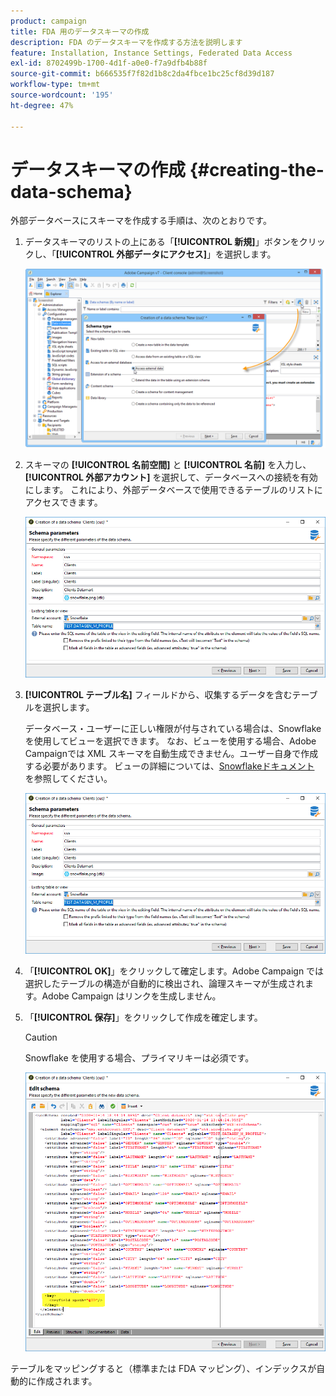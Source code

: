 ```yaml
---
product: campaign
title: FDA 用のデータスキーマの作成
description: FDA のデータスキーマを作成する方法を説明します
feature: Installation, Instance Settings, Federated Data Access
exl-id: 8702499b-1700-4d1f-a0e0-f7a9dfb4b88f
source-git-commit: b666535f7f82d1b8c2da4fbce1bc25cf8d39d187
workflow-type: tm+mt
source-wordcount: '195'
ht-degree: 47%

---
```


# データスキーマの作成 {#creating-the-data-schema}



外部データベースにスキーマを作成する手順は、次のとおりです。

1. データスキーマのリストの上にある「**[!UICONTROL 新規]**」ボタンをクリックし、「**[!UICONTROL 外部データにアクセス]**」を選択します。

   ![](assets/wf_new_schema_fda.png)

1. スキーマの **[!UICONTROL 名前空間]** と **[!UICONTROL 名前]** を入力し、**[!UICONTROL 外部アカウント]** を選択して、データベースへの接続を有効にします。 これにより、外部データベースで使用できるテーブルのリストにアクセスできます。

   ![](assets/wf_new_schema_select_table_fda.png)

1. **[!UICONTROL テーブル名]** フィールドから、収集するデータを含むテーブルを選択します。

   データベース・ユーザーに正しい権限が付与されている場合は、Snowflakeを使用してビューを選択できます。 なお、ビューを使用する場合、Adobe Campaignでは XML スキーマを自動生成できません。ユーザー自身で作成する必要があります。 ビューの詳細については、[Snowflakeドキュメント &#x200B;](https://docs.snowflake.com/en/user-guide/views-introduction.html) を参照してください。

   ![](assets/wf_new_schema_select_table_fda.png)

1. 「**[!UICONTROL OK]**」をクリックして確定します。Adobe Campaign では選択したテーブルの構造が自動的に検出され、論理スキーマが生成されます。Adobe Campaign はリンクを生成しません。

1. 「**[!UICONTROL 保存]**」をクリックして作成を確定します。

   >[!CAUTION]
   >
   >Snowflake を使用する場合、プライマリキーは必須です。

   ![](assets/wf_new_schema_generate_fda.png)

テーブルをマッピングすると（標準または FDA マッピング）、インデックスが自動的に作成されます。
